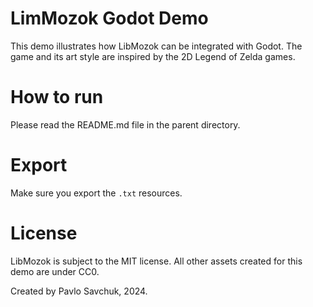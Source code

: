 # LimMozok Godot Demo

This demo illustrates how LibMozok can be integrated with Godot. 
The game and its art style are inspired by the 2D Legend of Zelda games.

# How to run

Please read the README.md file in the parent directory.

# Export

Make sure you export the `.txt` resources.

# License

LibMozok is subject to the MIT license. 
All other assets created for this demo are under CC0.

Created by Pavlo Savchuk, 2024.
